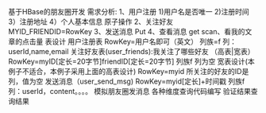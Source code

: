 基于HBase的朋友圈开发
	需求分析:
		1、用户注册
		     1)用户名是否唯一 2)注册时间 3）注册地址 4）个人基本信息
		       原子操作
		2、关注好友
		      MYID_FRIENDID=RowKey
		3、发送消息
		     Put
		4、查看消息
		get scan、看我的文章的点击量
	表设计
		用户注册表
			RowKey=用户名即可（英文）
			列族=f
			列：userId,name,email
		关注好友表(user_friends):我关注了哪些好友 （高表|宽表）
				RowKey=myID[定长=20字节]friendID[定长=20字节]
				列族f
				列为空
			宽表设计(本例子不适合，本例子采用上面的高表设计)
				RowKey=myid
				所关注的好友的ID是列，值为空
		发送消息（user_send_msg)
			RowKey=myid[定长]+时间戳
			列族f
			列：userId，content。。。。
	模拟朋友圈发消息
		各种维度查询代码编写
		验证结果查询结果

